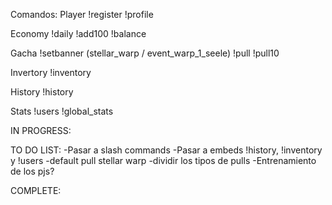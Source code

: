 Comandos:
Player
!register
!profile

Economy
!daily
!add100
!balance

Gacha
!setbanner (stellar_warp / event_warp_1_seele)
!pull 
!pull10

Invertory
!inventory

History
!history

Stats
!users 
!global_stats


IN PROGRESS:


TO DO LIST:
-Pasar a slash commands
-Pasar a embeds !history, !inventory y !users
-default pull stellar warp
-dividir los tipos de pulls 
-Entrenamiento de los pjs?

COMPLETE:
